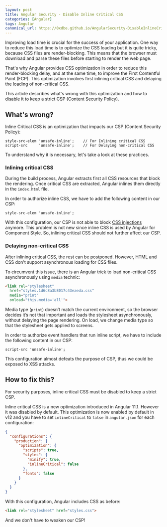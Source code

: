 ```yaml
---
layout: post
title: Angular Security - Disable Inline Critical CSS
categories: [Angular]
tags: Angular
canonical_url: https://0xdbe.github.io/AngularSecurity-DisableInlineCriticalCSS/
---
```


Improving load time is crucial for the success of your application. One way to reduce this load time is to optimize the CSS loading but it is quite tricky, because CSS files are render-blocking. This means that the browser must download and parse these files before starting to render the web page.

That's why Angular provides CSS optimization in order to reduce this render-blocking delay, and at the same time, to improve the First Contentful Paint (FCP). This optimization involves first inlining critical CSS and delaying the loading of non-critical CSS.

This article describes what's wrong with this optimization and how to disable it to keep a strict CSP (Content Security Policy).

## What's wrong?

Inline Critical CSS is an optimization that impacts our CSP (Content Security Policy):

```
style-src-elem 'unsafe-inline';    // For Inlining critical CSS
script-src     'unsafe-inline';    // For Delaying non-critical CSS
```

To understand why it is necessary, let's take a look at these practices.

### Inlining critical CSS

During the build process, Angular extracts first all CSS resources that block the rendering.
Once critical CSS are extracted, Angular inlines them directly in the ``index.html`` file.

In order to authorize inline CSS, we have to add the following content in our CSP:

```
style-src-elem 'unsafe-inline';
```

With this configuration, our CSP is not able to block [CSS injections](https://www.netsparker.com/blog/web-security/private-data-stolen-exploiting-css-injection/) anymore.
This problem is not new since inline CSS is used by Angular for Component Style.
So, inlining critical CSS should not further affect our CSP.

### Delaying non-critical CSS

After inlining critical CSS, the rest can be postponed.
However, HTML and CSS don't support asynchronous loading for CSS files.

To circumvent this issue, there is an Angular trick to load non-critical CSS asynchronously using ``media`` technic:

```html
<link rel="stylesheet"
  href="styles.1d6c8a3b8017c43eaeda.css"
  media="print"
  onload="this.media='all'">
```

Media type (``print``) doesn’t match the current environment, so the browser decides it’s not that important and loads the stylesheet asynchronously, without delaying the page rendering. On load, we change media type so that the stylesheet gets applied to screens.

In order to authorize event handlers that run inline script, we have to include the following content in our CSP:

```
script-src 'unsafe-inline';
```

This configuration almost defeats the purpose of CSP, thus we could be exposed to XSS attacks.


## How to fix this?

For security purposes, inline critical CSS must be disabled to keep a strict CSP.

Inline critical CSS is a new optimization introduced in Angular 11.1. However it was disabled by default.
This optimization is now enabled by default in v12 and you have to set ``inlineCritical`` to ``false`` in ``angular.json`` for each configuration:

```json
{
  "configurations": {
    "production": {
      "optimization": {
        "scripts": true,
        "styles": {
          "minify": true,
          "inlineCritical": false
        },
        "fonts": false
      }
    }
  }
}
```

With this configuration, Angular includes CSS as before:

```html
<link rel="stylesheet" href="styles.css">
```

And we don't have to weaken our CSP!

